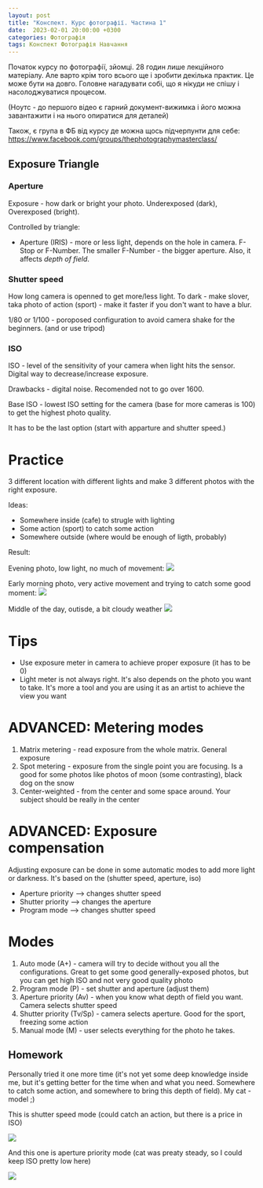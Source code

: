 ```yaml
---
layout: post
title: "Конспект. Курс фотографії. Частина 1"
date:  2023-02-01 20:00:00 +0300
categories: Фотографія
tags: Конспект Фотографія Навчання
---
```


Початок курсу по фотографії, зйомці. 28 годин лише лекційного матеріалу. Але варто крім того всього ще і зробити декілька практик. Це може бути на довго. Головне нагадувати собі, що я нікуди не спішу і насолоджуватися процесом. 

(Ноутс - до першого відео є гарний документ-вижимка і його можна завантажити і на нього опиратися для деталей)

Також, є група в ФБ від курсу де можна щось підчерпунти для себе: https://www.facebook.com/groups/thephotographymasterclass/

## Exposure Triangle

### Aperture

Exposure - how dark or bright your photo. Underexposed (dark), Overexposed (bright).

Controlled by triangle:

- Aperture (IRIS) - more or less light, depends on the hole in camera. F-Stop or F-Number. The smaller F-Number - the bigger aperture. Also, it affects *depth of field*.

### Shutter speed

How long camera is openned to get more/less light. To dark - make slover, taka photo of action (sport) - make it faster if you don't want to have a blur.

1/80 or 1/100 - poroposed configuration to avoid camera shake for the beginners. (and or use tripod)

### ISO

ISO - level of the sensitivity of your camera when light hits the sensor. Digital way to decrease/increase exposure.

Drawbacks - digital noise. Recomended not to go over 1600.

Base ISO - lowest ISO setting for the camera (base for more cameras is 100) to get the highest photo quality.

It has to be the last option (start with apparture and shutter speed.)

# Practice

3 different location with different lights and make 3 different photos with the right exposure.

Ideas:

- Somewhere inside (cafe) to strugle with lighting
- Some action (sport) to catch some action
- Somewhere outside (where would be enough of ligth, probably)

Result:

Evening photo, low light, no much of movement:
![](/assets/2023-02-06/20230204195922_IMG_5135.jpg)

Early morning photo, very active movement and trying to catch some good moment:
![](/assets/2023-02-06/IMG_5234.jpg)

Middle of the day, outisde, a bit cloudy weather
![](/assets/2023-02-06/IMG_5339.jpg)

# Tips

- Use exposure meter in camera to achieve proper exposure (it has to be 0)
- Light meter is not always right. It's also depends on the photo you want to take. It's more a tool and you are using it as an artist to achieve the view you want

# ADVANCED: Metering modes

1. Matrix metering - read exposure from the whole matrix. General exposure
1. Spot metering - exposure from the single point you are focusing. Is a good for some photos like photos of moon (some contrasting), black dog on the snow
1. Center-weighted - from the center and some space around. Your subject should be really in the center

# ADVANCED:  Exposure compensation

Adjusting exposure can be done in some automatic modes to add more light or darkness. It's based on the (shutter speed, aperture, iso)

- Aperture priority --> changes shutter speed
- Shutter priority --> changes the aperture
- Program mode --> changes shutter speed

# Modes

1. Auto mode (A+) - camera will try to decide without you all the configurations. Great to get some good generally-exposed photos, but you can get high ISO and not very good quality photo
1. Program mode (P) - set shutter and aperture (adjust them)
1. Aperture priority (Av) - when you know what depth of field you want. Camera selects shutter speed
1. Shutter priority (Tv/Sp) - camera selects aperture. Good for the sport, freezing some action
1. Manual mode (M) - user selects everything for the photo he takes.

## Homework

Personally tried it one more time (it's not yet some deep knowledge inside me, but it's getting better for the time when and what you need. Somewhere to catch some action, and somewhere to bring this depth of field). My cat - model ;)

This is shutter speed mode (could catch an action, but there is a price in ISO)

![](/assets/2023-02-07/photo_2023-02-07_20-30-27.jpg)

And this one is aperture priority mode (cat was preaty steady, so I could keep ISO pretty low here)

![](/assets/2023-02-07/photo_2023-02-07_20-29-48.jpg)